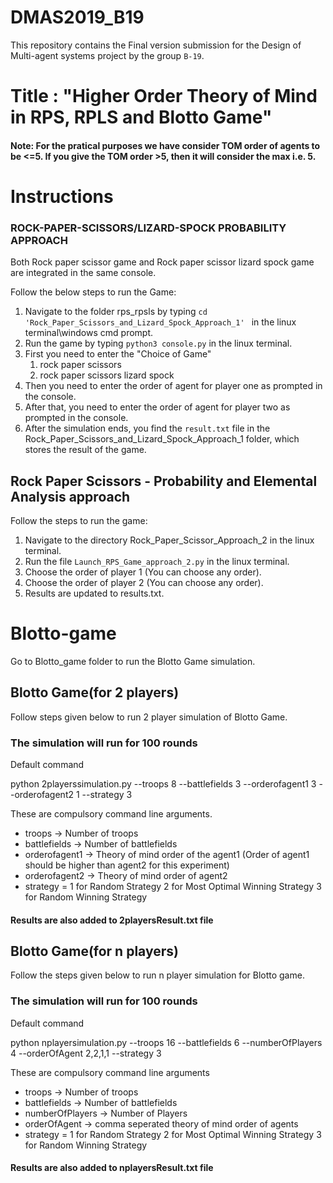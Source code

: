 # DMAS2019_B19
This repository contains the Final version submission for the Design of Multi-agent systems project by the group ``B-19``. 

# Title : "Higher Order Theory of Mind in RPS, RPLS and Blotto Game"
 #### Note: For the pratical purposes we have consider TOM order of agents to be <=5. If you give the TOM order >5, then it will consider the max i.e. 5.
# Instructions 

### ROCK-PAPER-SCISSORS/LIZARD-SPOCK PROBABILITY APPROACH
Both Rock paper scissor game and Rock paper scissor lizard spock game are integrated in the same console.

Follow the below steps to run the Game:

1. Navigate to the folder rps_rpsls by typing ```cd 'Rock_Paper_Scissors_and_Lizard_Spock_Approach_1' ``` in the linux terminal\windows cmd prompt.
2. Run the game by typing ```python3 console.py``` in the linux terminal.
3. First you need to enter the "Choice of Game"
    1. rock paper scissors
    2. rock paper scissors lizard spock
4. Then you need to enter the order of agent for player one as prompted in the console.
5. After that, you need to enter the order of agent for player two as prompted in the console.
6. After the simulation ends, you find the ``result.txt`` file in the Rock_Paper_Scissors_and_Lizard_Spock_Approach_1 folder, which stores the result of the game.

## Rock Paper Scissors - Probability and Elemental Analysis approach

Follow the steps to run the game:
1. Navigate to the directory Rock_Paper_Scissor_Approach_2 in the linux terminal.
2. Run the file ```Launch_RPS_Game_approach_2.py``` in the linux terminal.
3. Choose the order of player 1 (You can choose any order).
4. Choose the order of player 2 (You can choose any order).
5. Results are updated to results.txt.
# Blotto-game 
  Go to Blotto_game folder to run the Blotto Game simulation.
 
  ## Blotto Game(for 2 players)
 Follow steps given below to run 2 player simulation of Blotto Game.
### The simulation will run for 100 rounds
   Default command
   
   python 2playerssimulation.py --troops 8 --battlefields 3 --orderofagent1 3 --orderofagent2 1 --strategy 3

These are compulsory command line arguments.
- troops -> Number of troops
- battlefields -> Number of battlefields
- orderofagent1 -> Theory of mind order of the agent1  (Order of agent1 should be higher than agent2 for this experiment)
- orderofagent2 -> Theory of mind order of agent2
- strategy =    1 for Random Strategy
                2 for Most Optimal Winning Strategy
                3 for Random Winning Strategy
#### Results are also added to 2playersResult.txt file                
## Blotto Game(for n players)
Follow the steps given below to run n player simulation for Blotto game.
### The simulation will run for 100 rounds
Default command 

   python nplayersimulation.py --troops 16 --battlefields 6 --numberOfPlayers 4 --orderOfAgent 2,2,1,1  --strategy 3
   
   These are compulsory command line arguments
   - troops -> Number of troops
   - battlefields -> Number of battlefields
   - numberOfPlayers -> Number of Players 
   - orderOfAgent -> comma seperated theory of mind order of agents
   - strategy =    1 for Random Strategy
                   2 for Most Optimal Winning Strategy
                   3 for Random Winning Strategy
#### Results are also added to nplayersResult.txt file                 
   
   



